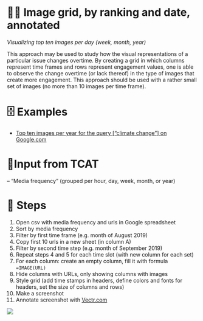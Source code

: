 # 🧮🔝 Image grid, by ranking and date, annotated

*Visualizing top ten images per day (week, month, year)*

This approach may be used to study how the visual representations of a particular issue changes overtime. By creating a grid in which columns represent time frames and rows represent engagement values, one is able to observe the change overtime (or lack thereof) in the type of images that create more engagement. This approach should be used with a rather small set of images (no more than 10 images per time frame).

# 🗄️ Examples

- [Top ten images per year for the query [“climate change”] on Google.com](https://docs.google.com/spreadsheets/d/1B5Waf-I1sXvrXWVZUdm14lyBIvKdxy_RBCXp_-3Nly4/edit?usp=sharing)

# 🧱Input from TCAT

– “Media frequency” (grouped per hour, day, week, month, or year)

# 📃 Steps

1. Open csv with media frequency and urls in Google spreadsheet
2. Sort by media frequency
3. Filter by first time frame (e.g. month of August 2019)
4. Copy first 10 urls in a new sheet (in column A)
5. Filter by second time step (e.g. month of September 2019)
6. Repeat steps 4 and 5 for each time slot (with new column for each set)
7. For each column: create an empty column, fill it with formula `=IMAGE(URL)`
8. Hide columns with URLs, only showing columns with images
9. Style grid (add time stamps in headers, define colors and fonts for headers, set the size of columns and rows)
10. Make a screenshot
11. Annotate screenshot with [Vectr.com](https://vectr.com/)

![](https://i.imgur.com/dvsRJZN.gif)
